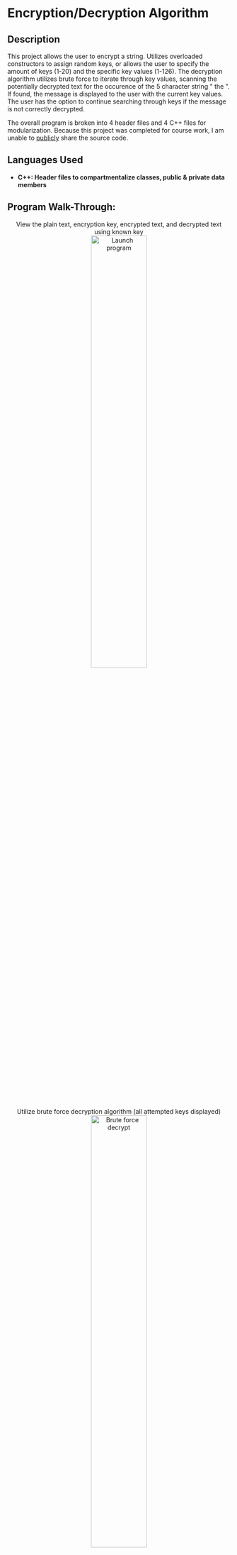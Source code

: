 <h1>Encryption/Decryption Algorithm</h1>

<h2>Description</h2>
This project allows the user to encrypt a string. Utilizes overloaded constructors to assign random keys, or allows the user to specify the amount of keys (1-20) and the specific key values (1-126). The decryption algorithm utilizes brute force to iterate through key values, scanning the potentially decrypted text for the occurence of the 5 character string " the ". If found, the message is displayed to the user with the current key values. The user has the option to continue searching through keys if the message is not correctly decrypted.

The overall program is broken into 4 header files and 4 C++ files for modularization. Because this project was completed for course work, I am unable to <ins>publicly</ins> share the source code.
<br />


<h2>Languages Used</h2>

- <b>C++: Header files to compartmentalize classes, public & private data members</b> 

<h2>Program Walk-Through:</h2>

<p align="center">
View the plain text, encryption key, encrypted text, and decrypted text using known key <br/>
<img src="https://i.imgur.com/UI56ueg.png" height="50%" width="50%" alt="Launch program"/>
<br />
<br />
Utilize brute force decryption algorithm (all attempted keys displayed)  <br/>
<img src="https://i.imgur.com/39pj0Me.png" height="50%" width="50%" alt="Brute force decrypt"/>
<br />
<br />
</p>
